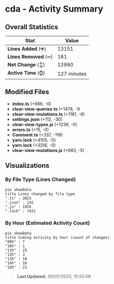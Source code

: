 # cda - Activity Summary 

## Overall Statistics

| Stat                   | Value                                                             |
| ---------------------- | ----------------------------------------------------------------- |
| **Lines Added** (➕)   | 13151                                          |
| **Lines Removed** (➖) | 161                                        |
| **Net Change** (↕)    | 12990                |
| **Active Time** (⌚)   | 127 minutes |


## Modified Files
- **index.ts** (+686, -0)
- **clear-view-queries.ts** (+1478, -1)
- **clear-view-mutations.ts** (+1181, -6)
- **settings.json** (+112, -30)
- **clear-view-types.js** (+1238, -0)
- **errors.ts** (+15, -0)
- **Comment.ts** (+337, -119)
- **yarn.lock** (+4105, -0)
- **yarn.lock** (+3316, -0)
- **clear-view-mutations.js** (+683, -5)

## Visualizations

### By File Type (Lines Changed)

```mermaid
pie showData
title Lines changed by file type
".ts" : 3823
".json" : 142
".js" : 1926
".lock" : 7421
```

### By Hour (Estimated Activity Count)

```mermaid
pie showData
title Coding activity by hour (count of changes)
"09h" : 7
"10h" : 1
"11h" : 25
"12h" : 3
"13h" : 18
"14h" : 10
"15h" : 23
```


> **Last Updated:** 30/07/2025, 15:50:08